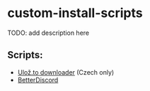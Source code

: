 # custom-install-scripts
TODO: add description here
## Scripts:
- [Ulož.to downloader](ulozto-downloader) (Czech only)
- [BetterDiscord](betterdiscord)
